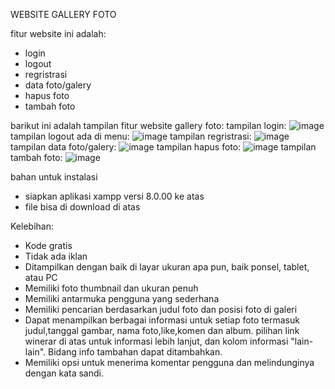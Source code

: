  WEBSITE GALLERY FOTO
 
 fitur website ini adalah:
- login
- logout
- regristrasi
- data foto/galery
- hapus foto
- tambah foto

barikut ini adalah tampilan fitur website gallery foto:
tampilan login:
![image](https://github.com/ferriafrizal/website-gallery/assets/157565022/6fd5b7a5-8861-4be6-8195-f8152a941b9c)
tampilan logout ada di menu:
![image](https://github.com/ferriafrizal/website-gallery/assets/157565022/86954110-4332-434b-815a-7498aed58989)
tampilan regristrasi:
![image](https://github.com/ferriafrizal/website-gallery/assets/157565022/c9164fb5-9103-4807-877a-d7598828b742)
tampilan data foto/galery:
![image](https://github.com/ferriafrizal/website-gallery/assets/157565022/0d2f2e79-367c-4d62-825f-a3230305c787)
tampilan hapus foto:
![image](https://github.com/ferriafrizal/website-gallery/assets/157565022/5bb10f23-26e8-462b-a38e-a6e8db52b13b)
tampilan tambah foto:
![image](https://github.com/ferriafrizal/website-gallery/assets/157565022/ffd3520c-4d50-40e1-a77e-2636dbaf94a9)

bahan untuk instalasi 
- siapkan aplikasi xampp versi 8.0.00 ke atas
- file bisa di download di atas

Kelebihan:
- Kode gratis
- Tidak ada iklan 
- Ditampilkan dengan baik di layar ukuran apa pun, baik ponsel, tablet, atau PC
- Memiliki foto thumbnail dan ukuran penuh
- Memiliki antarmuka pengguna yang sederhana
- Memiliki pencarian berdasarkan judul foto dan posisi foto di galeri
- Dapat menampilkan berbagai informasi untuk setiap foto termasuk judul,tanggal gambar, nama foto,like,komen dan album. pilihan link winerar di atas untuk informasi lebih lanjut, dan kolom informasi "lain-lain". Bidang info tambahan dapat ditambahkan.
- Memiliki opsi untuk menerima komentar pengguna dan melindunginya dengan kata sandi.
